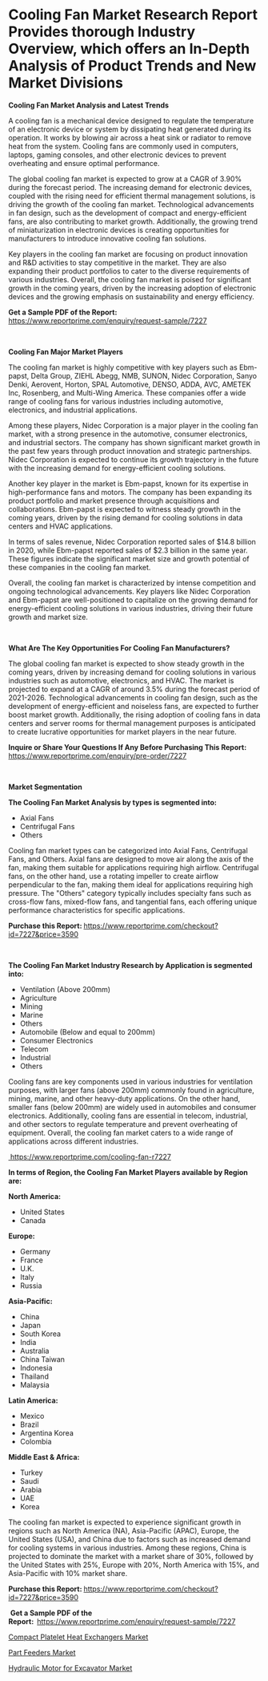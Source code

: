 <p><h1>Cooling Fan Market Research Report Provides thorough Industry Overview, which offers an In-Depth Analysis of Product Trends and New Market Divisions</h1></p><p><strong>Cooling Fan Market Analysis and Latest Trends</strong></p>
<p><p>A cooling fan is a mechanical device designed to regulate the temperature of an electronic device or system by dissipating heat generated during its operation. It works by blowing air across a heat sink or radiator to remove heat from the system. Cooling fans are commonly used in computers, laptops, gaming consoles, and other electronic devices to prevent overheating and ensure optimal performance.</p><p>The global cooling fan market is expected to grow at a CAGR of 3.90% during the forecast period. The increasing demand for electronic devices, coupled with the rising need for efficient thermal management solutions, is driving the growth of the cooling fan market. Technological advancements in fan design, such as the development of compact and energy-efficient fans, are also contributing to market growth. Additionally, the growing trend of miniaturization in electronic devices is creating opportunities for manufacturers to introduce innovative cooling fan solutions.</p><p>Key players in the cooling fan market are focusing on product innovation and R&D activities to stay competitive in the market. They are also expanding their product portfolios to cater to the diverse requirements of various industries. Overall, the cooling fan market is poised for significant growth in the coming years, driven by the increasing adoption of electronic devices and the growing emphasis on sustainability and energy efficiency.</p></p>
<p><strong>Get a Sample PDF of the Report:&nbsp;</strong> <a href="https://www.reportprime.com/enquiry/request-sample/7227">https://www.reportprime.com/enquiry/request-sample/7227</a></p>
<p>&nbsp;</p>
<p><strong>Cooling Fan Major Market Players</strong></p>
<p><p>The cooling fan market is highly competitive with key players such as Ebm-papst, Delta Group, ZIEHL Abegg, NMB, SUNON, Nidec Corporation, Sanyo Denki, Aerovent, Horton, SPAL Automotive, DENSO, ADDA, AVC, AMETEK Inc, Rosenberg, and Multi-Wing America. These companies offer a wide range of cooling fans for various industries including automotive, electronics, and industrial applications.</p><p>Among these players, Nidec Corporation is a major player in the cooling fan market, with a strong presence in the automotive, consumer electronics, and industrial sectors. The company has shown significant market growth in the past few years through product innovation and strategic partnerships. Nidec Corporation is expected to continue its growth trajectory in the future with the increasing demand for energy-efficient cooling solutions.</p><p>Another key player in the market is Ebm-papst, known for its expertise in high-performance fans and motors. The company has been expanding its product portfolio and market presence through acquisitions and collaborations. Ebm-papst is expected to witness steady growth in the coming years, driven by the rising demand for cooling solutions in data centers and HVAC applications.</p><p>In terms of sales revenue, Nidec Corporation reported sales of $14.8 billion in 2020, while Ebm-papst reported sales of $2.3 billion in the same year. These figures indicate the significant market size and growth potential of these companies in the cooling fan market.</p><p>Overall, the cooling fan market is characterized by intense competition and ongoing technological advancements. Key players like Nidec Corporation and Ebm-papst are well-positioned to capitalize on the growing demand for energy-efficient cooling solutions in various industries, driving their future growth and market size.</p></p>
<p>&nbsp;</p>
<p><strong>What Are The Key Opportunities For Cooling Fan Manufacturers?</strong></p>
<p><p>The global cooling fan market is expected to show steady growth in the coming years, driven by increasing demand for cooling solutions in various industries such as automotive, electronics, and HVAC. The market is projected to expand at a CAGR of around 3.5% during the forecast period of 2021-2026. Technological advancements in cooling fan design, such as the development of energy-efficient and noiseless fans, are expected to further boost market growth. Additionally, the rising adoption of cooling fans in data centers and server rooms for thermal management purposes is anticipated to create lucrative opportunities for market players in the near future.</p></p>
<p><strong>Inquire or Share Your Questions If Any Before Purchasing This Report:</strong> <a href="https://www.reportprime.com/enquiry/pre-order/7227">https://www.reportprime.com/enquiry/pre-order/7227</a></p>
<p>&nbsp;</p>
<p><strong>Market Segmentation</strong></p>
<p><strong>The Cooling Fan Market Analysis by types is segmented into:</strong></p>
<p><ul><li>Axial Fans</li><li>Centrifugal Fans</li><li>Others</li></ul></p>
<p><p>Cooling fan market types can be categorized into Axial Fans, Centrifugal Fans, and Others. Axial fans are designed to move air along the axis of the fan, making them suitable for applications requiring high airflow. Centrifugal fans, on the other hand, use a rotating impeller to create airflow perpendicular to the fan, making them ideal for applications requiring high pressure. The "Others" category typically includes specialty fans such as cross-flow fans, mixed-flow fans, and tangential fans, each offering unique performance characteristics for specific applications.</p></p>
<p><strong>Purchase this Report:&nbsp;</strong><a href="https://www.reportprime.com/checkout?id=7227&price=3590">https://www.reportprime.com/checkout?id=7227&price=3590</a></p>
<p>&nbsp;</p>
<p><strong>The Cooling Fan Market Industry Research by Application is segmented into:</strong></p>
<p><ul><li>Ventilation (Above 200mm)</li><li>Agriculture</li><li>Mining</li><li>Marine</li><li>Others</li><li>Automobile (Below and equal to 200mm)</li><li>Consumer Electronics</li><li>Telecom</li><li>Industrial</li><li>Others</li></ul></p>
<p><p>Cooling fans are key components used in various industries for ventilation purposes, with larger fans (above 200mm) commonly found in agriculture, mining, marine, and other heavy-duty applications. On the other hand, smaller fans (below 200mm) are widely used in automobiles and consumer electronics. Additionally, cooling fans are essential in telecom, industrial, and other sectors to regulate temperature and prevent overheating of equipment. Overall, the cooling fan market caters to a wide range of applications across different industries.</p></p>
<p><a href="https://www.reportprime.com/cooling-fan-r7227">&nbsp;https://www.reportprime.com/cooling-fan-r7227</a></p>
<p><strong>In terms of Region, the Cooling Fan Market Players available by Region are:</strong></p>
<p>
    <p> <strong> North America: </strong>
        <ul>
            <li>United States</li>
            <li>Canada</li>
        </ul>
        </p> 
    <p> <strong> Europe: </strong>
        <ul>
            <li>Germany</li>
            <li>France</li>
            <li>U.K.</li>
            <li>Italy</li>
            <li>Russia</li>
        </ul>
        </p> 
    <p> <strong> Asia-Pacific: </strong>
        <ul>
            <li>China</li>
            <li>Japan</li>
            <li>South Korea</li>
            <li>India</li>
            <li>Australia</li>
            <li>China Taiwan</li>
            <li>Indonesia</li>
            <li>Thailand</li>
            <li>Malaysia</li>
        </ul>
        </p> 
    <p> <strong> Latin America: </strong>
        <ul>
            <li>Mexico</li>
            <li>Brazil</li>
            <li>Argentina Korea</li>
            <li>Colombia</li>
        </ul>
        </p> 
    <p> <strong> Middle East & Africa: </strong>
        <ul>
            <li>Turkey</li>
            <li>Saudi</li>
            <li>Arabia</li>
            <li>UAE</li>
            <li>Korea</li>
        </ul>
    </p>
    </p>
<p><p>The cooling fan market is expected to experience significant growth in regions such as North America (NA), Asia-Pacific (APAC), Europe, the United States (USA), and China due to factors such as increased demand for cooling systems in various industries. Among these regions, China is projected to dominate the market with a market share of 30%, followed by the United States with 25%, Europe with 20%, North America with 15%, and Asia-Pacific with 10% market share.</p></p>
<p><strong>Purchase this Report: </strong><a href="https://www.reportprime.com/checkout?id=7227&price=3590">https://www.reportprime.com/checkout?id=7227&price=3590</a></p>
<p>&nbsp;<strong>Get a Sample PDF of the Report:&nbsp;&nbsp;</strong><a href="https://www.reportprime.com/enquiry/request-sample/7227">https://www.reportprime.com/enquiry/request-sample/7227</a></p>
<p><strong></strong></p>
<p><p><a href="https://view.publitas.com/reportprime-1/analyzing-compact-platelet-heat-exchangers-market-global-industry-perspective-and-forecast-2024-to-2031/">Compact Platelet Heat Exchangers Market</a></p><p><a href="https://github.com/JennyferFeil2023/Market-Research-Report-List-1/blob/main/part-feeders-market.md">Part Feeders Market</a></p><p><a href="https://view.publitas.com/reportprime-1/hydraulic-motor-for-excavator-market-the-key-to-successful-business-strategy-forecast-till-2031/">Hydraulic Motor for Excavator Market</a></p></p>
